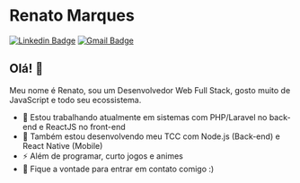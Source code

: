 # Renato Marques
[![Linkedin Badge](https://img.shields.io/badge/-Renato%20Marques%20Teles-blue?style=flat-square&logo=Linkedin&logoColor=white&link=https://www.linkedin.com/in/renato-marques-teles/)](https://www.linkedin.com/in/renato-marques-teles/)
[![Gmail Badge](https://img.shields.io/badge/-renatomarquesteles@gmail.com-c14438?style=flat-square&logo=Gmail&logoColor=white&link=mailto:renatomarquesteles@gmail.com)](mailto:renatomarquesteles@gmail.com)

## Olá! 👋
Meu nome é Renato, sou um Desenvolvedor Web Full Stack, gosto muito de JavaScript e todo seu ecossistema.

- 🔭 Estou trabalhando atualmente em sistemas com PHP/Laravel no back-end e ReactJS no front-end
- 🌱 Também estou desenvolvendo meu TCC com Node.js (Back-end) e React Native (Mobile)
- ⚡ Além de programar, curto jogos e animes
- 💬 Fique a vontade para entrar em contato comigo :)
